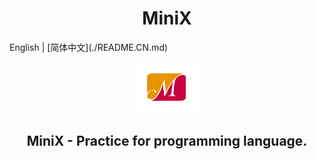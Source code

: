 <h1 align="center">MiniX</h1>
English | [简体中文](./README.CN.md) 



<p align="center"><img src="https://github.com/SuperCoderMan/MiniX/blob/master/C/Images/MiniX.png" alt="MiniX" width="100"/></p>
<h2 align="center">MiniX -  Practice for programming language.</h2>
